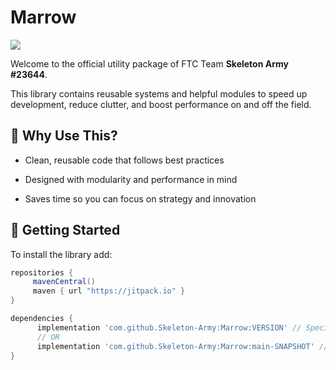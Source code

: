 # Marrow

[![](https://jitpack.io/v/Skeleton-Army/marrow.svg?label=Tag)](https://jitpack.io/#Skeleton-Army/Marrow)

Welcome to the official utility package of FTC Team **Skeleton Army #23644**.

This library contains reusable systems and helpful modules to speed up development, reduce clutter, and boost performance on and off the field.

## 🧠 Why Use This?

- Clean, reusable code that follows best practices

- Designed with modularity and performance in mind

- Saves time so you can focus on strategy and innovation

## 🚀 Getting Started

To install the library add: 
 
   ```gradle
   repositories { 
        mavenCentral()
        maven { url "https://jitpack.io" }
   }

   dependencies {
         implementation 'com.github.Skeleton-Army:Marrow:VERSION' // Specific version
         // OR
         implementation 'com.github.Skeleton-Army:Marrow:main-SNAPSHOT' // Latest version
   }
   ```  

